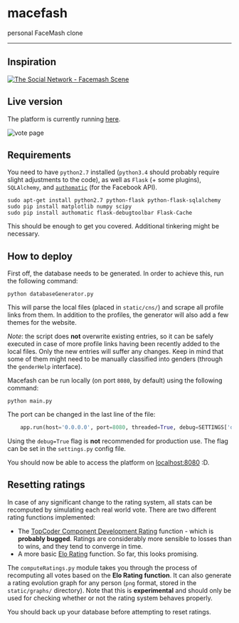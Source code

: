 # macefash
personal FaceMash clone

<hr>

## Inspiration
[![The Social Network - Facemash Scene](http://img.youtube.com/vi/b9jyEpCibYk/0.jpg)](https://www.youtube.com/watch?v=b9jyEpCibYk)

## Live version
The platform is currently running [here](http://macefash.ngrok.io/).

![vote page](https://raw.githubusercontent.com/harababurel/macefash/master/static/img/screens/vote_cyborg_no_ip.png)


## Requirements
You need to have `python2.7` installed (`python3.4` should probably require slight adjustments to the code), as well as `Flask` (+ some plugins), `SQLAlchemy`, and [`authomatic`](http://peterhudec.github.io/authomatic/) (for the Facebook API).

```console
sudo apt-get install python2.7 python-flask python-flask-sqlalchemy
sudo pip install matplotlib numpy scipy
sudo pip install authomatic flask-debugtoolbar Flask-Cache
```

This should be enough to get you covered. Additional tinkering might be necessary.

## How to deploy
First off, the database needs to be generated. In order to achieve this, run the following command:
```console
python databaseGenerator.py
```
This will parse the local files (placed in `static/cns/`) and scrape all profile links from them. In addition to the profiles, the generator will also add a few themes for the website.

*Note*: the script does **not** overwrite existing entries, so it can be safely executed in case of more profile links having been recently added to the local files. Only the new entries will suffer any changes. Keep in mind that some of them might need to be manually classified into genders (through the `genderHelp` interface).

Macefash can be run locally (on port `8080`, by default) using the following command:
```console
python main.py
```

The port can be changed in the last line of the file:
```python
    app.run(host='0.0.0.0', port=8080, threaded=True, debug=SETTINGS['debug'])
```
Using the `debug=True` flag is **not** recommended for production use. The flag can be set in the `settings.py` config file.

You should now be able to access the platform on [localhost:8080](http://localhost:8080) :D.

## Resetting ratings
In case of any significant change to the rating system, all stats can be recomputed by simulating each real world vote.
There are two different rating functions implemented:
* The [TopCoder Component Development Rating](http://apps.topcoder.com/wiki/display/tc/Component+Development+Ratings) function - which is **probably bugged**. Ratings are considerably more sensible to losses than to wins, and they tend to converge in time.
* A more basic [Elo Rating](http://en.wikipedia.org/wiki/Elo_rating_system) function. So far, this looks promising.

The `computeRatings.py` module takes you through the process of recomputing all votes based on the **Elo Rating function**.
It can also generate a rating evolution graph for any person (`png` format, stored in the `static/graphs/` directory). Note that this is **experimental** and should only be used for checking whether or not the rating system behaves properly.

You should back up your database before attempting to reset ratings.
